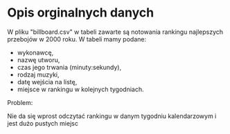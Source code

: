 # Opis orginalnych danych

W pliku "billboard.csv"  w tabeli zawarte są notowania rankingu najlepszych przebojów w 2000 roku. W tabeli mamy podane:

- wykonawcę,
- nazwę utworu,
- czas jego trwania (minuty:sekundy),
- rodzaj muzyki,
- datę wejścia na listę,
- miejsce w rankingu w kolejnych tygodniach.

Problem:

Nie da się wprost odczytać rankingu w danym tygodniu kalendarzowym i jest dużo pustych miejsc